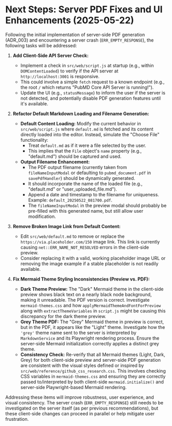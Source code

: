 # Next Steps: Server PDF Fixes and UI Enhancements (2025-05-22)

Following the initial implementation of server-side PDF generation (ADR_003) and encountering a server crash (`ERR_EMPTY_RESPONSE`), the following tasks will be addressed:

1.  **Add Client-Side API Server Check:**
    *   Implement a check in `src/web/script.js` at startup (e.g., within `DOMContentLoaded`) to verify if the API server at `http://localhost:3001` is responsive.
    *   This could involve a simple `fetch` request to a known endpoint (e.g., the root `/` which returns "PubMD Core API Server is running!").
    *   Update the UI (e.g., `statusMessage`) to inform the user if the server is not detected, and potentially disable PDF generation features until it's available.

2.  **Refactor Default Markdown Loading and Filename Generation:**
    *   **Default Content Loading:** Modify the current behavior in `src/web/script.js` where `default.md` is fetched and its content directly loaded into the editor. Instead, simulate the "Choose File" functionality:
        *   Treat `default.md` as if it were a file selected by the user.
        *   This implies that the `File` object's `name` property (e.g., "default.md") should be captured and used.
    *   **Output Filename Enhancement:**
        *   The PDF output filename (currently taken from `fileNameInputModal` or defaulting to `pubmd_document.pdf` in `savePdfHandler`) should be dynamically generated.
        *   It should incorporate the name of the loaded file (e.g., "default.md" or "user_uploaded_file.md").
        *   Append a date and timestamp to the filename for uniqueness. Example: `default_20250522_081700.pdf`.
        *   The `fileNameInputModal` in the preview modal should probably be pre-filled with this generated name, but still allow user modification.

3.  **Remove Broken Image Link from Default Content:**
    *   Edit `src/web/default.md` to remove or replace the `https://via.placeholder.com/150` image link. This link is currently causing `net::ERR_NAME_NOT_RESOLVED` errors in the client-side preview.
    *   Consider replacing it with a valid, working placeholder image URL or removing the image example if a stable placeholder is not readily available.

4.  **Fix Mermaid Theme Styling Inconsistencies (Preview vs. PDF):**
    *   **Dark Theme Preview:** The "Dark" Mermaid theme in the client-side preview shows black text on a nearly black node background, making it unreadable. The PDF version is correct. Investigate `mermaid-themes.css` and how `applyMermaidThemeAndFontForPreview` along with `extractThemeVariables` in `script.js` might be causing this discrepancy for the dark theme preview.
    *   **Grey Theme PDF:** The "Grey" Mermaid theme in preview is correct, but in the PDF, it appears like the "Light" theme. Investigate how the `'grey'` theme name sent to the server is interpreted by `MarkdownService` and its Playwright rendering process. Ensure the server-side Mermaid initialization correctly applies a distinct grey theme.
    *   **Consistency Check:** Re-verify that all Mermaid themes (Light, Dark, Grey) for both client-side preview and server-side PDF generation are consistent with the visual styles defined or inspired by `src/web/reference/github_css_research.css`. This involves checking CSS variables in `mermaid-themes.css` and ensuring they are correctly passed to/interpreted by both client-side `mermaid.initialize()` and server-side Playwright-based Mermaid rendering.

Addressing these items will improve robustness, user experience, and visual consistency. The server crash (`ERR_EMPTY_RESPONSE`) still needs to be investigated on the server itself (as per previous recommendations), but these client-side changes can proceed in parallel or help mitigate user frustration.